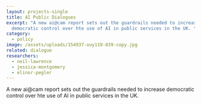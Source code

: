 ```yaml
---
layout: projects-single
title: AI Public Dialogues
excerpt: "A new ai@cam report sets out the guardrails needed to increase
  democratic control over hte use of AI in public services in the UK. "
category:
  - policy
image: /assets/uploads/154937-ouy119-839-copy.jpg
related: dialogue
researchers:
  - neil-lawrence
  - jessica-montgomery
  - elinor-pegler
---
```

A new ai@cam report sets out the guardrails needed to increase democratic control over hte use of AI in public services in the UK.